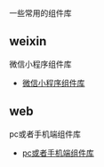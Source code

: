 一些常用的组件库

## weixin
微信小程序组件库

- [微信小程序组件库](./weixin/README.md)

## web
pc或者手机端组件库

- [pc或者手机端组件库](./web/README.md)
